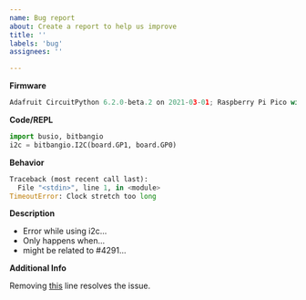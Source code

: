 ```yaml
---
name: Bug report
about: Create a report to help us improve
title: ''
labels: 'bug'
assignees: ''

---
```


<!-- Thanks! for testing out CircuitPython. Now that you have got a problem...
you can file a bug report for it. Feel free to modify the below format to better
suit your issue. :) -->

**Firmware**

<!-- Include the version of CircuitPython you're running. You can see it in the
`boot_out.txt` file, as well as in the REPL. -->

```python
Adafruit CircuitPython 6.2.0-beta.2 on 2021-03-01; Raspberry Pi Pico with rp2040
```

**Code/REPL**

<!-- Include your code that reproduces the bug here. Try to distill down to the
minimum possible to reproduce. -->

```python
import busio, bitbangio
i2c = bitbangio.I2C(board.GP1, board.GP0)
```

**Behavior**

<!-- What happens when you run the code above? Include any error messages. -->

```python
Traceback (most recent call last):
  File "<stdin>", line 1, in <module>
TimeoutError: Clock stretch too long
```

**Description**

<!-- Optionally, describe the issue in more detail. Here are some examples: -->

- Error while using i2c...
- Only happens when...
- might be related to #4291...

**Additional Info**

<!-- Optionally, add any other information like hardware connection, scope output etc.
If you have already done some debugging, mention it here. -->

Removing [this](url) line resolves the issue.
